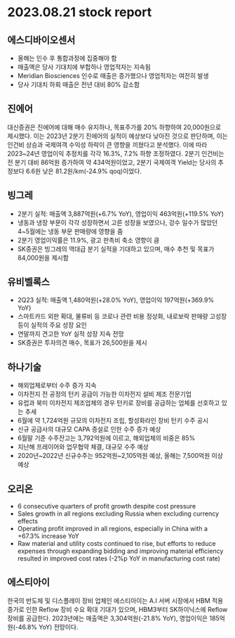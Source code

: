 # 2023.08.21 stock report
## 에스디바이오센서
- 올해는 인수 후 통합과정에 집중해야 함
- 매출액은 당사 기대치에 부합하나 영업적자는 지속됨
- Meridian Biosciences 인수로 매출은 증가했으나 영업적자는 여전히 발생
- 당사 기대치 하회 매출은 전년 대비 80% 감소함
## 진에어
대신증권은 진에어에 대해 매수 유지하나, 목표주가를 20% 하향하여 20,000원으로 제시했다. 이는 2023년 2분기 진에어의 실적이 예상보다 낮아진 것으로 판단하며, 이는 인건비 상승과 국제여객 수익성 하락이 큰 영향을 끼쳤다고 분석했다. 이에 따라 2023~24년 영업이익 추정치를 각각 16.3%, 7.2% 하향 조정하였다. 2분기 인건비는 전 분기 대비 86억원 증가하여 약 434억원이었고, 2분기 국제여객 Yield는 당사의 추정보다 6.6원 낮은 81.2원/km(-24.9% qoq)이었다.
## 빙그레
- 2분기 실적: 매출액 3,887억원(+6.7% YoY), 영업이익 463억원(+119.5% YoY)
- 냉동과 냉장 부문이 각각 성장하면서 고른 성장을 보였으나, 강수 일수가 많았던 4~5월에는 냉동 부문 판매량에 영향을 줌
- 2분기 영업이익률은 11.9%, 광고 판촉비 축소 영향이 큼
- SK증권은 빙그레의 역대급 분기 실적을 기대하고 있으며, 매수 추천 및 목표가 84,000원을 제시함
## 유비벨록스
- 2Q23 실적: 매출액 1,480억원(+28.0% YoY), 영업이익 197억원(+369.9% YoY)
- 스마트카드 외판 확대, 물류비 등 코로나 관련 비용 정상화, 내로보락 판매량 고성장 등이 실적의 주요 성장 요인
- 연말까지 견고한 YoY 실적 성장 지속 전망
- SK증권은 투자의견 매수, 목표가 26,500원을 제시
## 하나기술
- 해외업체로부터 수주 증가 지속
- 이차전지 전 공정의 턴키 공급이 가능한 이차전지 설비 제조 전문기업
- 유럽과 북미 이차전지 제조업체의 경우 턴키로 장비를 공급하는 업체를 선호하고 있는 추세
- 6월에 약 1,724억원 규모의 이차전지 조립, 할성화라인 장비 턴키 수주 공시
- 신규 공급사의 대규모 CAPA 증설로 인한 수주 증가 예상
- 6월말 기준 수주잔고는 3,792억원에 이르고, 해외업체의 비중은 85%
- 지난해 프레이어와 업무협약 체결, 대규모 수주 예상 
- 2020년~2022년 신규수주는 952억원~2,105억원 예상, 올해는 7,500억원 이상 예상
## 오리온
- 6 consecutive quarters of profit growth despite cost pressure
- Sales growth in all regions excluding Russia when excluding currency effects
- Operating profit improved in all regions, especially in China with a +67.3% increase YoY
- Raw material and utility costs continued to rise, but efforts to reduce expenses through expanding bidding and improving material efficiency resulted in improved cost rates (-2%p YoY in manufacturing cost rate)
## 에스티아이
한국의 반도체 및 디스플레이 장비 업체인 에스티아이는 A.I 서버 시장에서 HBM 적용 증가로 인한 Reflow 장비 수요 확대 기대가 있으며, HBM3부터 SK하이닉스에 Reflow 장비를 공급한다. 2023년에는 매출액은 3,304억원(-21.8% YoY), 영업이익은 185억원(-46.8% YoY) 전망이다.